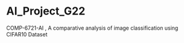 # AI_Project_G22
COMP-6721-AI , A comparative analysis of image classification using CIFAR10 Dataset
